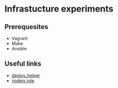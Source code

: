 # Infrastucture experiments

## Prerequesites

* Vagrant
* Make
* Ansible

## Useful links

* [deploy_helper](https://docs.ansible.com/ansible/latest/collections/community/general/deploy_helper_module.html)
* [nodejs role](https://galaxy.ansible.com/geerlingguy/nodejs)
